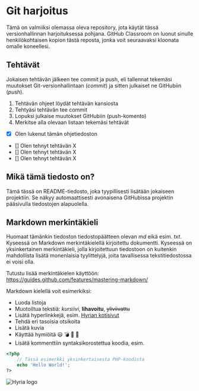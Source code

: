 # Git harjoitus
Tämä on valmiiksi olemassa oleva repository, jota käytät tässä versionhallinnan harjoituksessa pohjana. GitHub Classroom on luonut sinulle henkilökohtaisen kopion tästä reposta, jonka voit seuraavaksi kloonata omalle koneellesi.

## Tehtävät
Jokaisen tehtävän jälkeen tee commit ja push, eli tallennat tekemäsi muutokset Git-versionhallintaan (*commit*) ja sitten julkaiset ne GitHubiin (*push*).
1. Tehtävän ohjeet löydät tehtävän kansiosta
1. Tehtyäsi tehtävän tee commit
1. Lopuksi julkaise muutokset GitHubiin (push-komento)
1. Merkitse alla olevaan listaan tekemäsi tehtävät

- [x] Olen lukenut tämän ohjetiedoston
- [] Olen tehnyt tehtävän X
- [] Olen tehnyt tehtävän X
- [] Olen tehnyt tehtävän X

## Mikä tämä tiedosto on?
Tämä tässä on README-tiedosto, joka tyypillisesti lisätään jokaiseen projektiin. Se näkyy automaattisesti avonaisena GitHubissa projektin pääsivulla tiedostojen alapuolella.

## Markdown merkintäkieli
Huomaat tämänkin tiedoston tiedostopäätteen olevan *md* eikä esim. *txt*. Kyseessä on Markdown merkintäkielellä kirjoitettu dokumentti. Kyseessä on yksinkertainen merkintäkieli, jolla kirjoitettuun tiedostoon on kuitenkin mahdollista lisätä monenlaisia tyylittelyjä, joita tavallisessa tekstitiedostossa ei voisi olla.

Tutustu lisää merkintäkielen käyttöön: https://guides.github.com/features/mastering-markdown/

Markdown kielellä voit esimerkiksi:
* Luoda listoja
* Muotoiltua tekstiä: *kursiivi*, **lihavoitu**, ~~yliviivattu~~
* Lisätä hyperlinkkejä, esim. [Hyrian kotisivut](https://www.hyria.fi/)
* Tehdä eri tasoisia otsikoita
* Lisätä kuvia
* Käyttää hymiöitä :smiley: :bomb: :dash: :dizzy:
* Lisätä kommenttiin syntaksikorostettua koodia, esim.
```php
<?php
    // Tässä esimerkki yksinkertaisesta PHP-koodista
    echo 'Hello World!';
?>
```

![Hyria logo](https://www.hyria.fi/files/15315/Hyria_black.jpg)